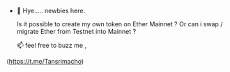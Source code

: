 - 👋 Hye..... newbies here.

    Is it possible to create my own token on Ether Mainnet ?
    Or can i swap / migrate Ether from Testnet into Mainnet ?
    
  📫 feel free to buzz me , 

 (https://t.me/Tansrimacho)
